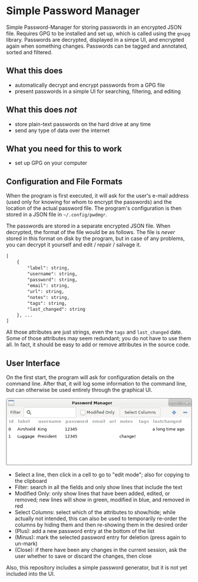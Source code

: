 Simple Password Manager
=======================

Simple Password-Manager for storing passwords in an encrypted JSON file. Requires
GPG to be installed and set up, which is called using the `gnupg` library. Passwords
are decrypted, displayed in a simpe UI, and encrypted again when something changes.
Passwords can be tagged and annotated, sorted and filtered.

What this does
--------------
* automatically decrypt and encrypt passwords from a GPG file
* present passwords in a simple UI for searching, filtering, and editing

What this does _not_
--------------------
* store plain-text passwords on the hard drive at any time
* send any type of data over the internet

What you need for this to work
------------------------------
* set up GPG on your computer

Configuration and File Formats
------------------------------

When the program is first executed, it will ask for the user's e-mail address
(used only for knowing for whom to encrypt the passwords) and the location of
the actual password file. The program's configuration is then stored in a JSON
file in `~/.config/pwdmgr`.

The passwords are stored in a separate encrypted JSON file. When decrypted, the
format of the file would be as follows. The file is _never_ stored in this format
on disk by the program, but in case of any problems, you can decrypt it yourself
and edit / repair / salvage it.

    [
        {
            "label": string,
            "username": string,
            "password": string,
            "email": string,
            "url": string,
            "notes": string,
            "tags": string,
            "last_changed": string
        }, ...
    ]

All those attributes are just strings, even the `tags` and `last_changed` date.
Some of those attributes may seem redundant; you do not have to use them all.
In fact, it should be easy to add or remove attributes in the source code.

User Interface
--------------

On the first start, the program will ask for configuration details on the
command line. After that, it will log some information to the command line,
but can otherwise be used entirely through the graphical UI.

![Screenshot](pwdmgr.png)

* Select a line, then click in a cell to go to "edit mode"; also for copying to
  the clipboard
* Filter: search in all the fields and only show lines that include the text
* Modified Only: only show lines that have been added, edited, or removed;
  new lines will show in green, modified in blue, and removed in red
* Select Columns: select which of the attributes to show/hide; while actually
  not intended, this can also be used to temporarily re-order the columns by
  hiding them and then re-showing them in the desired order
* (Plus): add a new password entry at the bottom of the list
* (Minus): mark the selected password entry for deletion (press again to un-mark)
* (Close): if there have been any changes in the current session, ask the user
  whether to save or discard the changes, then close

Also, this repository includes a simple password generator, but it is not yet
included into the UI.

